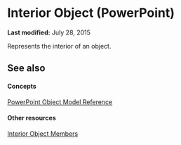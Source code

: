 
# Interior Object (PowerPoint)

 **Last modified:** July 28, 2015

Represents the interior of an object.

## See also


#### Concepts


 [PowerPoint Object Model Reference](00acd64a-5896-0459-39af-98df2849849e.md)
#### Other resources


 [Interior Object Members](183c9301-7e67-6066-36bd-91087ba293aa.md)
